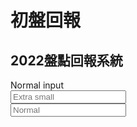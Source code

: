 # 初盤回報
## 2022盤點回報系統
<div class="field">
  <label class="label">Normal input</label>
  <div class="control has-icons-left has-icons-right">
    <input class="input" type="email" placeholder="Extra small">
    <span class="icon is-small is-left">
      <i class="fas fa-envelope fa-xs"></i>
    </span>
    <span class="icon is-small is-right">
      <i class="fas fa-check fa-xs"></i>
    </span>
  </div>
</div>

<div class="field">
  <div class="control has-icons-left has-icons-right">
    <input class="input" type="email" placeholder="Normal">
    <span class="icon is-left">
      <i class="fas fa-envelope"></i>
    </span>
    <span class="icon is-right">
      <i class="fas fa-check"></i>
    </span>
  </div>
</div>
